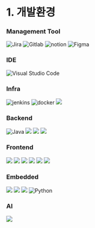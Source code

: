 # 1. 개발환경

### Management Tool

![Jira](https://img.shields.io/badge/JIRA-0052CC?style=for-the-badge&logo=Jira&logoColor=white) ![Gitlab](https://img.shields.io/badge/GitLab-FC6D26?style=for-the-badge&logo=Gitlab&logoColor=white) ![notion](https://img.shields.io/badge/Notion-000000?style=for-the-badge&logo=notion&logoColor=white) ![Figma](https://img.shields.io/badge/Figma-F24E1E?style=for-the-badge&logo=Figma&logoColor=white)

### IDE
![Visual Studio Code](https://img.shields.io/badge/VS%20Code-007ACC?style=for-the-badge&logo=visual-studio-code&logoColor=white)

### Infra
![jenkins](https://img.shields.io/badge/Jenkins-D24939?style=for-the-badge&logo=jenkins&logoColor=white) ![docker](https://img.shields.io/badge/Docker-2496ED?style=for-the-badge&logo=docker&logoColor=white) <img src="https://img.shields.io/badge/amazons3-569A31?style=for-the-badge&logo=amazons3&logoColor=white"> 

### Backend
![Java](https://img.shields.io/badge/Java-E85C33?style=for-the-badge&logo&logoColor=white) <img src="https://img.shields.io/badge/Spring Boot-6DB33F?style=for-the-badge&logo=Spring Boot&logoColor=white"> <img src="https://img.shields.io/badge/Spring JPA-E85C33?style=for-the-badge&logo=&logoColor=white"> <img src="https://img.shields.io/badge/MySQL-4479A1?style=for-the-badge&logo=mysql&logoColor=white"> 

### Frontend
<img src="https://img.shields.io/badge/html5-E34F26?style=for-the-badge&logo=html5&logoColor=white"> <img src="https://img.shields.io/badge/css3-1572B6?style=for-the-badge&logo=css3&logoColor=white"> <img src="https://img.shields.io/badge/javascript-F7DF1E?style=for-the-badge&logo=javascript&logoColor=black"> <img src="https://img.shields.io/badge/react-61DAFB?style=for-the-badge&logo=react&logoColor=black"> <img src="https://img.shields.io/badge/redux-764ABC?style=for-the-badge&logo=redux&logoColor=white"> <img src="https://img.shields.io/badge/axios-5A29E4?style=for-the-badge&logo=axios&logoColor=white"> 

### Embedded
<img src="https://img.shields.io/badge/raspberrypi-A22846?style=for-the-badge&logo=raspberrypi&logoColor=white"> <img src="https://img.shields.io/badge/axios-5A29E4?style=for-the-badge&logo=axios&logoColor=white"> <img src="https://img.shields.io/badge/axios-5A29E4?style=for-the-badge&logo=axios&logoColor=white"> ![Python](https://img.shields.io/badge/Python-3776AB?style=for-the-badge&logo=python&logoColor=white)

### AI
<img src="https://img.shields.io/badge/Yolo v8-5A29E4?style=for-the-badge&logo=&logoColor=white"> 
